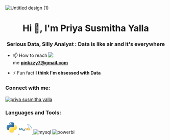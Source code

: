 ![Untitled design (1)](https://github.com/PriyaYalla-7/PriyaYalla-7/assets/91936598/d50a7703-bbb5-4a9e-a19d-12291bd30ca9)

<h1 align="center">Hi 👋, I'm Priya Susmitha Yalla</h1>
<h3 align="center">Serious Data, Silly Analyst : Data is like air and it's everywhere</h3>

<img align="right" width ="370" src="https://github.com/PriyaYalla-7/PriyaYalla-7/assets/91936598/7dbb3fd6-8bbd-4abc-95bb-9cb23ebce545">


- 📫 How to reach me **pinkzzy7@gmail.com**

- ⚡ Fun fact **I think I'm obsessed with Data**

<h3 align="left">Connect with me:</h3>
<p align="left">
<a href="www.linkedin.com/in/priya-susmitha-yalla-0095621b6" target="blank"><img align="center" src="https://raw.githubusercontent.com/rahuldkjain/github-profile-readme-generator/master/src/images/icons/Social/linked-in-alt.svg" alt="priya susmitha yalla" height="30" width="40" /></a>
</p>

<h3 align="left">Languages and Tools:</h3>
<p align="left">  <a href="https://www.python.org" target="_blank" rel="noreferrer"> <img src="https://raw.githubusercontent.com/devicons/devicon/master/icons/python/python-original.svg" alt="python" width="40" height="40"/> </a> <a href="https://www.mysql.com/" target="_blank" rel="noreferrer"> <img src="https://raw.githubusercontent.com/devicons/devicon/master/icons/mysql/mysql-original-wordmark.svg" alt="mysql" width="40" height="40"/> </a><img src="https://camo.githubusercontent.com/7d23a3127a295fd46f768eea43bb965d659663b8c7e2d4776ab41008b62b3f52/68747470733a2f2f696d672e69636f6e73382e636f6d2f636f6c6f722f34382f3030303030302f6d6963726f736f66742d657863656c2d323031392d2d76312e706e67" alt="mysql" width="40" height="40"/>  <img src="https://camo.githubusercontent.com/31d5502fe2609067d2668261b6e38a1ba1eb23fc561d2de13d8916e853eaaccf/68747470733a2f2f696d672e69636f6e73382e636f6d2f636f6c6f722f34382f3030303030302f706f7765722d62692e706e67" alt ="powerbi" width="40" height="40"/>  </p>




